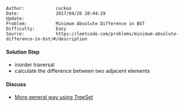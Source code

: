 
    Author:            cuckoo
    Date:              2017/04/26 20:44:29
    Update:            
    Problem:           Minimum Absolute Difference in BST
    Difficulty:        Easy
    Source:            https://leetcode.com/problems/minimum-absolute-difference-in-bst/#/description

#### Solution Step
 - inorder traversal
 - calculate the difference between two adjacent elements

#### Discuss
 - [More general way using TreeSet](https://discuss.leetcode.com/topic/80823/two-solutions-in-order-traversal-and-a-more-general-way-using-treeset)
